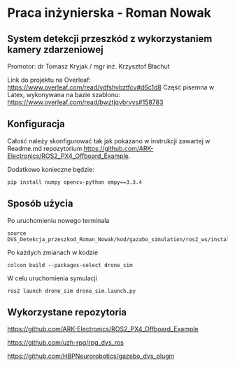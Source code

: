 # Praca inżynierska - Roman Nowak
## System detekcji przeszkód z wykorzystaniem kamery zdarzeniowej

Promotor: dr Tomasz Kryjak / mgr inż. Krzysztof Błachut

Link do projektu na Overleaf:
https://www.overleaf.com/read/vdfshvbztfcv#d6c1d8
Część pisemna w Latex, wykonywana na bazie szablonu:
https://www.overleaf.com/read/bwztjqvbrvys#158783

## Konfiguracja

Całość należy skonfigurować tak jak pokazano w instrukcji zawartej w Readme.md repozytorium https://github.com/ARK-Electronics/ROS2_PX4_Offboard_Example.

Dodatkowo konieczne będzie:
```
pip install numpy opencv-python empy==3.3.4
```
## Sposób użycia
Po uruchomieniu nowego terminala

```
source DVS_Detekcja_przeszkod_Roman_Nowak/kod/gazabo_simulation/ros2_ws/install/setup.bash
```
Po każdych zmianach w kodzie

```
colcon build --packages-select drone_sim
```

W celu uruchomienia symulacji
```
ros2 launch drone_sim drone_sim.launch.py
```


## Wykorzystane repozytoria

https://github.com/ARK-Electronics/ROS2_PX4_Offboard_Example

https://github.com/uzh-rpg/rpg_dvs_ros

https://github.com/HBPNeurorobotics/gazebo_dvs_plugin


